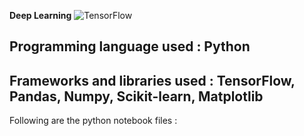 **Deep Learning**
![TensorFlow](https://www.gstatic.com/devrel-devsite/prod/v8332a5cec2b627575422eb634078b4a9892f3eac6f9006e54b6e9bbf0bfda91f/tensorflow/images/lockup.svg)
## Programming language used : Python
## Frameworks and libraries used : TensorFlow, Pandas, Numpy, Scikit-learn, Matplotlib
Following are the python notebook files :
